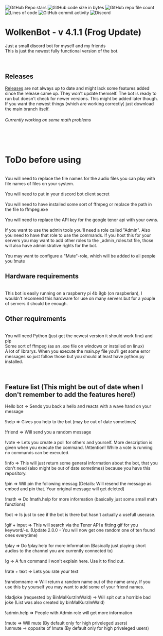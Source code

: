 ![GitHub Repo stars](https://img.shields.io/github/stars/Wolkensteine/WolkenBot?label=Stars%20%3A%20%29)
![GitHub code size in bytes](https://img.shields.io/github/languages/code-size/Wolkensteine/WolkenBot)
![GitHub repo file count](https://img.shields.io/github/directory-file-count/Wolkensteine/WolkenBot)
![Lines of code](https://img.shields.io/tokei/lines/github.com/Wolkensteine/WolkenBot)
![GitHub commit activity](https://img.shields.io/github/commit-activity/w/Wolkensteine/WolkenBot)
![Discord](https://img.shields.io/discord/1034396323652317274?color=blue&label=Discord&logo=discord)

# WolkenBot - v 4.1.1 (Frog Update)
Just a small discord bot for myself and my friends<br>
This is just the newest fully functional version of the bot.<br><br><br>

## Releases
[Releases](https://github.com/Wolkensteine/WolkenBot/releases) are not always up to date and might lack some features added since the release came up. They won't update themself. The bot is ready to run but doesn't check for newer versions. This might be added later though. <br>
If you want the newest things (which are working correctly) just download the main branch itself.<br>
###### Currently working on some math problems


<br><br>



# ToDo before using
<br>
You will need to replace the file names for the audio files you can play with file names of files on your system.<br><br>
You will need to put in your discord bot client secret<br><br>
You will need to have installed some sort of ffmpeg or replace the path in the file to ffmpeg.exe<br><br>
You will need to replace the API key for the google tenor api with your owns.<br><br>
If you want to use the admin tools you'll need a role called "Admin". Also you need to have that role to use the commands. If you host this for your servers you may want to add other roles to the <servername>_admin_roles.txt file, those will also have administrative rights for the bot.<br><br>
You may want to configure a "Mute"-role, which will be added to all people you !mute

## Hardware requirements
<br>
This bot is easily running on a raspberry pi 4b 8gb (on raspberian), I wouldn't recomend this hardware for use on many servers but for a youple of servers it should be enough.

## Other requirements
<br>
You will need Python (just get the newest version it should work fine) and pip<br>
Some sort of ffmpeg (as an .exe file on windows or installed on linux)<br>
A lot of librarys. When you execute the main.py file you'll get some error messages so just follow those but you should at least have python.py installed.<br><br><br>



## Feature list (This might be out of date when I don't remember to add the features here!)
Hello bot => Sends you back a hello and reacts with a wave hand on your message<br><br>
!help => Gives you help to the bot (may be out of date sometimes)<br><br>
!friend => Will send you a random message<br><br>
!vote => Lets you create a poll for others and yourself. More description is given when you execute the command. !Attention! While a vote is running no commands can be executed.<br><br>
!info => This will just return some general information about the bot, that you don't need (also might be out of date sometimes) because you have this repository.<br><br>
!pin => Will pin the following messag (Details: Will resend the message as embed and pin that. Your original message will get deleted)<br><br>
!math => Do !math.help for more information (basically just some small math functions)<br><br>
!bot => Is just to see if the bot is there but hasn't actually a usefull usecase.<br><br>
!gif + input => This will search via the Tenor API a fitting gif for you keyword/-s. (Update 2.0.0 - You will now get one random one of ten found ones everytime)<br><br>
!play => Do !play.help for more information (Basically just playing short audios to the channel you are currently connected to)<br><br>
!g => A fun command I won't explain here. Use it to find out.<br><br>
!rate + text => Lets you rate your text<br><br>
!randomname => Will return a random name out of the name array. If you use this by yourself you may want to add some of your friend names.<br><br>
!dadjoke (requested by BinMalKurzImWald) => Will spit out a horrible bad joke (List was also created by binMalKurzImWald)<br><br>
!admin.help => People with Admin role will get more information <br><br>
!mute <name> => Will mute <name> (By default only for high priveleged users)<br>
!unmute <name> => opposite of !mute (By default only for high priveleged users)
